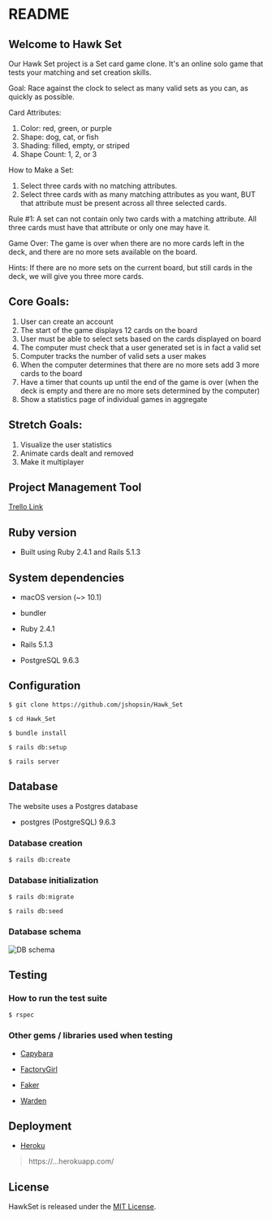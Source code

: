 # README

##  Welcome to Hawk Set

Our Hawk Set project is a Set card game clone. It's an online solo game that tests your matching and set creation skills.

Goal: Race against the clock to select as many valid sets as you can, as quickly as possible.

 Card Attributes: 
 
   1) Color: red, green, or purple
   2) Shape: dog, cat, or fish
   3) Shading: filled, empty, or striped
   4) Shape Count: 1, 2, or 3
 

 How to Make a Set:
   1) Select three cards with no matching attributes.
   2) Select three cards with as many matching attributes as you want, BUT that attribute must be present across all three selected cards.

 Rule #1: A set can not contain only two cards with a matching attribute. All three cards must have that attribute or only one may have it.

 Game Over: The game is over when there are no more cards left in the deck, and there are no more sets available on the board.

 Hints: If there are no more sets on the current board, but still cards in the deck, we will give you three more cards.

## Core Goals:

1. User can create an account
2. The start of the game displays 12 cards on the board
3. User must be able to select sets based on the cards displayed on board
4. The computer must check that a user generated set is in fact a valid set
5. Computer tracks the number of valid sets a user makes
6. When the computer determines that there are no more sets add 3 more cards to the board
7. Have a timer that counts up until the end of the game is over (when the deck is empty and there are no more sets determined by the computer)
8. Show a statistics page of individual games in aggregate

## Stretch Goals:

1. Visualize the user statistics
2. Animate cards dealt and removed
3. Make it multiplayer

## Project Management Tool

[Trello Link](https://trello.com/b/Mp7E2fiV/hawkset-board)

## Ruby version

* Built using Ruby 2.4.1 and Rails 5.1.3

## System dependencies

* macOS version (~> 10.1)

* bundler

* Ruby 2.4.1

* Rails 5.1.3

* PostgreSQL 9.6.3

## Configuration

    $ git clone https://github.com/jshopsin/Hawk_Set

    $ cd Hawk_Set

    $ bundle install

    $ rails db:setup

    $ rails server

## Database

The website uses a Postgres database

* postgres (PostgreSQL) 9.6.3

### Database creation

    $ rails db:create

### Database initialization

    $ rails db:migrate

    $ rails db:seed

### Database schema

![DB schema](https://github.com/jshopsin/Hawk_Set/blob/master/schema.png)

## Testing

### How to run the test suite

    $ rspec


### Other gems / libraries used when testing

* [Capybara](https://github.com/teamcapybara/capybara)

* [FactoryGirl](https://github.com/thoughtbot/factory_girl)

* [Faker](https://github.com/stympy/faker)

* [Warden](https://github.com/hassox/warden/wiki)

## Deployment

* [Heroku](https://...herokuapp.com/)

>https://...herokuapp.com/

## License

HawkSet is released under the [MIT License](https://opensource.org/licenses/MIT).
